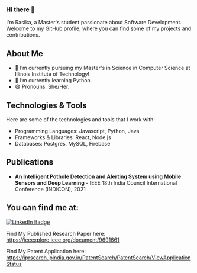 ### Hi there 👋
I'm Rasika, a Master's student passionate about Software Development. Welcome to my GitHub profile, where you can find some of my projects and contributions.

## About Me

- 🔭 I’m currently pursuing my Master's in Science in Computer Science at Illinois Institute of Technology!
- 🌱 I’m currently learning Python.
- 😄 Pronouns: She/Her.

## Technologies & Tools

Here are some of the technologies and tools that I work with:

- Programming Languages: Javascript, Python, Java
- Frameworks & Libraries: React, Node.js
- Databases: Postgres, MySQL, Firebase

## Publications
- **An Intelligent Pothole Detection and Alerting System using Mobile Sensors and Deep Learning** - IEEE 18th India Council International Conference (INDICON), 2021

## You can find me at:

<div id="badges">
  <a href="https://www.linkedin.com/in/rasika-v/">
    <img src="https://img.shields.io/badge/LinkedIn-blue?style=for-the-badge&logo=linkedin&logoColor=white" alt="LinkedIn Badge"/>
  </a>

  Find My Published Research Paper here: https://ieeexplore.ieee.org/document/9691661

  Find My Patent Application here: https://iprsearch.ipindia.gov.in/PatentSearch/PatentSearch/ViewApplicationStatus


<!--
**rasika-v/rasika-v** is a ✨ _special_ ✨ repository because its `README.md` (this file) appears on your GitHub profile.

Here are some ideas to get you started:

- 🔭 I’m currently working on ...
- 🌱 I’m currently learning ...
- 👯 I’m looking to collaborate on ...
- 🤔 I’m looking for help with ...
- 💬 Ask me about ...
- 📫 How to reach me: ...
- 😄 Pronouns: ...
- ⚡ Fun fact: ...
-->
